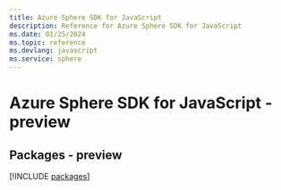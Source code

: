 ```yaml
---
title: Azure Sphere SDK for JavaScript
description: Reference for Azure Sphere SDK for JavaScript
ms.date: 01/25/2024
ms.topic: reference
ms.devlang: javascript
ms.service: sphere
---
```

# Azure Sphere SDK for JavaScript - preview
## Packages - preview
[!INCLUDE [packages](sphere-index.md)]